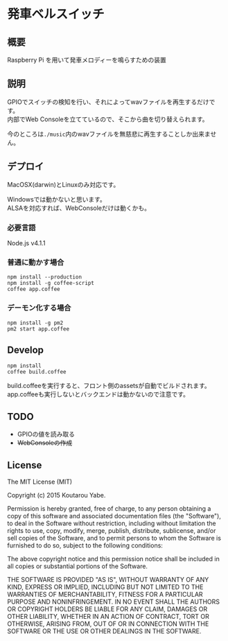 # 発車ベルスイッチ

## 概要
Raspberry Pi を用いて発車メロディーを鳴らすための装置

## 説明
GPIOでスイッチの検知を行い、それによってwavファイルを再生するだけです。  
内部でWeb Consoleを立てているので、そこから曲を切り替えられます。  

今のところは`./music`内のwavファイルを無慈悲に再生することしか出来ません。

## デプロイ
MacOSX(darwin)とLinuxのみ対応です。  

Windowsでは動かないと思います。  
ALSAを対応すれば、WebConsoleだけは動くかも。

### 必要言語
Node.js v4.1.1

### 普通に動かす場合

```
npm install --production
npm install -g coffee-script
coffee app.coffee
```

### デーモン化する場合

```
npm install -g pm2
pm2 start app.coffee
```

## Develop

```
npm install
coffee build.coffee
```

build.coffeeを実行すると、フロント側のassetsが自動でビルドされます。  
app.coffeeも実行しないとバックエンドは動かないので注意です。

## TODO
- GPIOの値を読み取る
- ~~WebConsoleの作成~~

## License


The MIT License (MIT)

Copyright (c) 2015 Koutarou Yabe.

Permission is hereby granted, free of charge, to any person obtaining a copy
of this software and associated documentation files (the "Software"), to deal
in the Software without restriction, including without limitation the rights
to use, copy, modify, merge, publish, distribute, sublicense, and/or sell
copies of the Software, and to permit persons to whom the Software is
furnished to do so, subject to the following conditions:

The above copyright notice and this permission notice shall be included in
all copies or substantial portions of the Software.

THE SOFTWARE IS PROVIDED "AS IS", WITHOUT WARRANTY OF ANY KIND, EXPRESS OR
IMPLIED, INCLUDING BUT NOT LIMITED TO THE WARRANTIES OF MERCHANTABILITY,
FITNESS FOR A PARTICULAR PURPOSE AND NONINFRINGEMENT. IN NO EVENT SHALL THE
AUTHORS OR COPYRIGHT HOLDERS BE LIABLE FOR ANY CLAIM, DAMAGES OR OTHER
LIABILITY, WHETHER IN AN ACTION OF CONTRACT, TORT OR OTHERWISE, ARISING FROM,
OUT OF OR IN CONNECTION WITH THE SOFTWARE OR THE USE OR OTHER DEALINGS IN
THE SOFTWARE.
